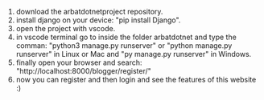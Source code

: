 1. download the arbatdotnetproject repository.
2. install django on your device: "pip install Django".
3. open the project with vscode.
4. in vscode terminal go to inside the folder arbatdotnet and type the comman: "python3 manage.py runserver" or "python manage.py runserver" in Linux or Mac and "py manage.py runserver" in Windows.
5. finally open your browser and search: "http://localhost:8000/blogger/register/"
6. now you can register and then login and see the features of this website :)
